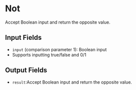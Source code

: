 # Not

Accept Boolean input and return the opposite value.

## Input Fields

- `input` (comparison parameter 1): Boolean input
- Supports inputting true/false and 0/1

## Output Fields

- `result`:<strong></strong>Accept Boolean input and return the opposite value.
